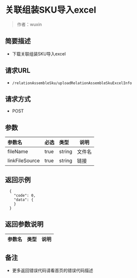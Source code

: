 # 关联组装SKU导入excel

> 作者：wuxin

## 简要描述

- 下载关联组装SKU导入excel

## 请求URL
- `/relationAssembleSku/uploadRelationAssembleSkuExcelInfo`
  
## 请求方式
- POST 

## 参数

|参数名|必选|类型|说明|
|:----    |:---|:----- |-----   |
|fileName|true|string|文件名|
|linkFileSource|true|string|链接|

## 返回示例 

``` 
  {
    "code": 0,
    "data": {
    }
  }
```

## 返回参数说明 

|参数名|类型|说明|
|:-----  |:-----|-----                           |


## 备注 

- 更多返回错误代码请看首页的错误代码描述